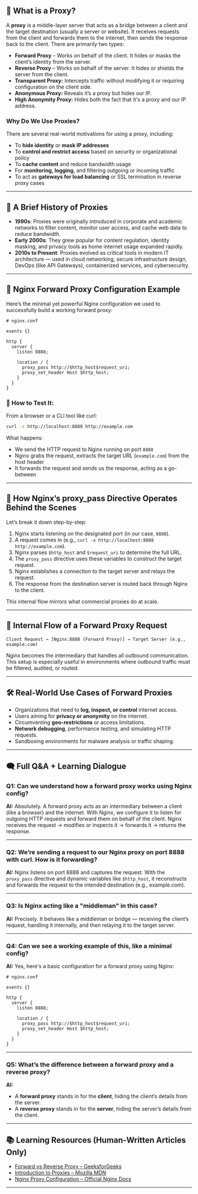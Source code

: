 ## 🧠 What is a Proxy?

A **proxy** is a middle-layer server that acts as a bridge between a client and the target destination (usually a server or website). It receives requests from the client and forwards them to the internet, then sends the response back to the client. There are primarily two types:

- **Forward Proxy** – Works on behalf of the client. It hides or masks the client’s identity from the server.
- **Reverse Proxy** – Works on behalf of the server. It hides or shields the server from the client.
- **Transparent Proxy:** Intercepts traffic without modifying it or requiring configuration on the client side.
- **Anonymous Proxy:** Reveals it’s a proxy but hides our IP.
- **High Anonymity Proxy:** Hides both the fact that it's a proxy and our IP address.


### Why Do We Use Proxies?

There are several real-world motivations for using a proxy, including:

- To **hide identity** or **mask IP addresses**
- To **control and restrict access** based on security or organizational policy
- To **cache content** and reduce bandwidth usage
- For **monitoring, logging**, and filtering outgoing or incoming traffic
- To act as **gateways for load balancing** or SSL termination in reverse proxy cases

---

## 📜 A Brief History of Proxies

- **1990s**: Proxies were originally introduced in corporate and academic networks to filter content, monitor user access, and cache web data to reduce bandwidth.
- **Early 2000s**: They grew popular for content regulation, identity masking, and privacy tools as home internet usage expanded rapidly.
- **2010s to Present**: Proxies evolved as critical tools in modern IT architecture — used in cloud networking, secure infrastructure design, DevOps (like API Gateways), containerized services, and cybersecurity.

---

## 🔧 Nginx Forward Proxy Configuration Example

Here’s the minimal yet powerful Nginx configuration we used to successfully build a working forward proxy:

```nginx
# nginx.conf

events {}

http {
  server {
    listen 8888;

    location / {
      proxy_pass http://$http_host$request_uri;
      proxy_set_header Host $http_host;
    }
  }
}
```

### 🧪 How to Test It:
From a browser or a CLI tool like curl:
```bash
curl -x http://localhost:8888 http://example.com
```

What happens:
- We send the HTTP request to Nginx running on port `8888`
- Nginx grabs the request, extracts the target URL (`example.com`) from the host header
- It forwards the request and sends us the response, acting as a go-between

---

## 🔬 How Nginx’s proxy_pass Directive Operates Behind the Scenes

Let’s break it down step-by-step:

1. Nginx starts listening on the designated port (in our case, `8888`).
2. A request comes in (e.g., `curl -x http://localhost:8888 http://example.com`).
3. Nginx parses `$http_host` and `$request_uri` to determine the full URL.
4. The `proxy_pass` directive uses these variables to construct the target request.
5. Nginx establishes a connection to the target server and relays the request.
6. The response from the destination server is routed back through Nginx to the client.

This internal flow mirrors what commercial proxies do at scale.

---

## 📡 Internal Flow of a Forward Proxy Request

```
Client Request → [Nginx:8888 (Forward Proxy)] → Target Server (e.g., example.com)
```

Nginx becomes the intermediary that handles all outbound communication. This setup is especially useful in environments where outbound traffic must be filtered, audited, or routed.

---

## 🛠️ Real-World Use Cases of Forward Proxies

- Organizations that need to **log, inspect, or control** internet access.
- Users aiming for **privacy or anonymity** on the internet.
- Circumventing **geo-restrictions** or access limitations.
- **Network debugging**, performance testing, and simulating HTTP requests.
- Sandboxing environments for malware analysis or traffic shaping.

---

## 🗨️ Full Q&A + Learning Dialogue

### Q1: Can we understand how a forward proxy works using Nginx config?
**AI:** Absolutely. A forward proxy acts as an intermediary between a client (like a browser) and the internet. With Nginx, we configure it to listen for outgoing HTTP requests and forward them on behalf of the client. Nginx receives the request → modifies or inspects it → forwards it → returns the response.

---

### Q2: We’re sending a request to our Nginx proxy on port 8888 with curl. How is it forwarding?
**AI:** Nginx listens on port 8888 and captures the request. With the `proxy_pass` directive and dynamic variables like `$http_host`, it reconstructs and forwards the request to the intended destination (e.g., example.com).

---

### Q3: Is Nginx acting like a "middleman" in this case?
**AI:** Precisely. It behaves like a middleman or bridge — receiving the client’s request, handling it internally, and then relaying it to the target server.

---

### Q4: Can we see a working example of this, like a minimal config?
**AI:** Yes, here's a basic configuration for a forward proxy using Nginx:
```nginx
# nginx.conf

events {}

http {
  server {
    listen 8888;

    location / {
      proxy_pass http://$http_host$request_uri;
      proxy_set_header Host $http_host;
    }
  }
}
```

---

### Q5: What’s the difference between a forward proxy and a reverse proxy?
**AI:** 
- A **forward proxy** stands in for the **client**, hiding the client’s details from the server.
- A **reverse proxy** stands in for the **server**, hiding the server’s details from the client.

---

## 📚 Learning Resources (Human-Written Articles Only)
- [Forward vs Reverse Proxy – GeeksforGeeks](https://www.geeksforgeeks.org/difference-between-forward-proxy-and-reverse-proxy/)
- [Introduction to Proxies – Mozilla MDN](https://developer.mozilla.org/en-US/docs/Web/HTTP/Proxy_servers_and_tunneling)
- [Nginx Proxy Configuration – Official Nginx Docs](https://docs.nginx.com/nginx/admin-guide/web-server/reverse-proxy/)

---